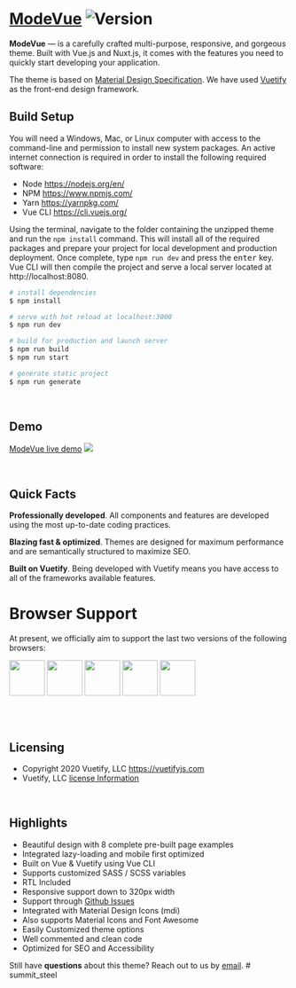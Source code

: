 # [ModeVue](https://modevue.staticdesigner.com) <img src="https://img.shields.io/badge/version-1.2.0-blue.svg" alt="Version">

**ModeVue** — is a carefully crafted multi-purpose, responsive, and gorgeous theme. Built with Vue.js and Nuxt.js, it comes with the features you need to quickly start developing your application.

The theme is based on [Material Design Specification](https://material.io/guidelines/). We have used [Vuetify](https://vuetifyjs.com/) as the front-end design framework.

## Build Setup

You will need a Windows, Mac, or Linux computer with access to the command-line and permission to install new system packages. An active internet connection is required in order to install the following required software:

- Node https://nodejs.org/en/
- NPM https://www.npmjs.com/
- Yarn https://yarnpkg.com/
- Vue CLI https://cli.vuejs.org/

Using the terminal, navigate to the folder containing the unzipped theme and run the `npm install` command. This will install all of the required packages and prepare your project for local development and production deployment. Once complete, type `npm run dev` and press the <kbd>enter</kbd> key. Vue CLI will then compile the project and serve a local server located at http://localhost:8080.

```bash
# install dependencies
$ npm install

# serve with hot reload at localhost:3000
$ npm run dev

# build for production and launch server
$ npm run build
$ npm run start

# generate static project
$ npm run generate
```

<br>

## Demo

[ModeVue live demo](https://modevue.staticdesigner.com)
<a href="https://modevue.staticdesigner.com"><img src="https://modevue.staticdesigner.com/dark.png"></a>

<br>

## Quick Facts

**Professionally developed**. All components and features are developed using the most up-to-date coding practices.

**Blazing fast & optimized**. Themes are designed for maximum performance and are semantically structured to maximize SEO.

**Built on Vuetify**. Being developed with Vuetify means you have access to all of the frameworks available features.

# Browser Support

At present, we officially aim to support the last two versions of the following browsers:

<img src="https://s3.amazonaws.com/creativetim_bucket/github/browser/chrome.png" width="64" height="64"> <img src="https://cdn.vuetifyjs.com/images/browser/firefox.png" width="64" height="64"> <img src="https://cdn.vuetifyjs.com/images/browser/edge.png" width="64" height="64"> <img src="https://cdn.vuetifyjs.com/images/browser/safari.png" width="64" height="64"> <img src="https://cdn.vuetifyjs.com/images/browser/opera.png" width="64" height="64">

<br><br>

## Licensing

- Copyright 2020 Vuetify, LLC https://vuetifyjs.com
- Vuetify, LLC [license Information](https://store.vuetifyjs.com/licenses)

<br>

## Highlights

- Beautiful design with 8 complete pre-built page examples
- Integrated lazy-loading and mobile first optimized
- Built on Vue & Vuetify using Vue CLI
- Supports customized SASS / SCSS variables
- RTL Included
- Responsive support down to 320px width
- Support through [Github Issues](https://github.com/staticdesigner/modevue/issues)
- Integrated with Material Design Icons (mdi)
- Also supports Material Icons and Font Awesome
- Easily Customized theme options
- Well commented and clean code
- Optimized for SEO and Accessibility

Still have **questions** about this theme? Reach out to us by [email](mailto:vinay@staticdesigner.com).
#   s u m m i t _ s t e e l  
 